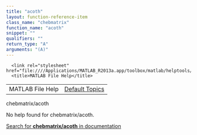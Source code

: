 ```yaml
---
title: "acoth"
layout: function-reference-item
class_name: "chebmatrix"
function_name: "acoth"
snippet: ""
qualifiers: ""
return_type: "A"
arguments: "(A)"
---
```


<html>
   <head>
      <meta http-equiv="Content-Type" content="text/html; charset=utf-8">
   
      <link rel="stylesheet" href="file:////Applications/MATLAB_R2013a.app/toolbox/matlab/helptools/private/helpwin.css">
      <title>MATLAB File Help</title>
   </head>
   <body>
      <!--Single-page help-->
      <table border="0" cellspacing="0" width="100%">
         <tr class="subheader">
            <td class="headertitle">MATLAB File Help</td>
            <td class="subheader-right"><a href="matlab:helpwin">Default Topics</a></td>
         </tr>
      </table>
      <div class="title">chebmatrix/acoth</div>
      <!--No help found-->
      <p>No help found for <span class="helptopic">chebmatrix/acoth</span>.
      </p>
      <p><a href="matlab:docsearch('chebmatrix/acoth')">
            Search for <b>chebmatrix/acoth</b> in documentation
            </a></p>
   </body>
</html>
